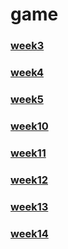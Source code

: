 # game

### [week3](https://github.com/Bottomdeal/game/tree/main/week3)

### [week4](https://github.com/Bottomdeal/game/tree/main/week4)

### [week5](https://github.com/Bottomdeal/game/tree/main/week5)

### [week10](https://github.com/Bottomdeal/game/tree/main/week10)

### [week11](https://github.com/Bottomdeal/game/tree/main/week11)

### [week12](https://github.com/Bottomdeal/game/tree/main/week12)

### [week13](https://github.com/Bottomdeal/game/tree/main/week13)

### [week14](https://github.com/Bottomdeal/game/tree/main/Week14)
